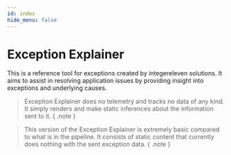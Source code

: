 ```yaml
---
id: index
hide_menu: false
---
```

# Exception Explainer

This is a reference tool for exceptions created by integereleven solutions. It aims to assist in resolving application issues by providing insight into exceptions and underlying causes.

> Exception Explainer does no telemetry and tracks no data of any kind. It simply renders and make static inferences about the information sent to it. { .note }

> This version of the Exception Explainer is extremely basic compared to what is in the pipeline. It consists of static content that currently does nothing with the sent exception data. { .note }

